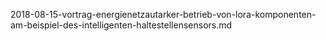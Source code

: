 2018-08-15-vortrag-energienetzautarker-betrieb-von-lora-komponenten-am-beispiel-des-intelligenten-haltestellensensors.md